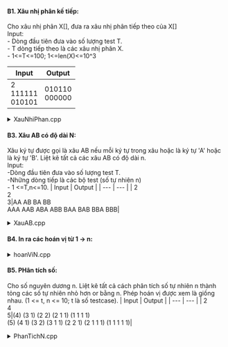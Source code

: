 #### B1. Xâu nhị phân kế tiếp: 
Cho xâu nhị phân X[], đưa ra xâu nhị phân tiếp theo của X[]</br>
Input: </br>- Dòng đầu tiên đưa vào số lượng test T.</br>
       - T dòng tiếp theo là các xâu nhị phân X.</br>
       - 1<=T<=100; 1<=len(X)<=10^3

| Input | Output |
| --- | --- |
| 2</br>111111</br>010101 |010110</br>000000|
<details>
<summary>XauNhiPhan.cpp</summary>
	
```cpp
#include <bits/stdc++.h>
using namespace std;

void Solve(){
    string s;
    cin >> s;
    int len = s.size()-1;
    int i = len;
    while(s[i] == '1' && i > -1){
        s[i] = '0';
        --i;
    }
    if(i != -1)
        s[i] = '1';
    cout << s << endl;
}
int main(){
    ios_base::sync_with_stdio(0);
    cin.tie(0);

    int t;
    cin >> t;
    while(t--){
        Solve();
    }
    return 0;
}
```
</details>

#### B3. Xâu AB có độ dài N:
Xâu ký tự được gọi là xâu AB nếu mỗi ký tự trong xâu hoặc là ký tự 'A' hoặc là ký tự 'B'. Liệt kê tất cả các xâu AB có độ dài n.
</br>Input:</br>-Dòng đầu tiên đưa vào số lượng test T.</br>-Những dòng tiếp là các bộ test (số tự nhiên n)</br>- 1 <=T,n<=10.
| Input | Output |
| --- | --- |
| 2</br>2</br>3|AA AB BA BB</br>AAA AAB ABA ABB BAA BAB BBA BBB|
<details>
<summary>XauAB.cpp</summary>
	
```cpp
#include <bits/stdc++.h>
using namespace std;

int a[10];
int n;

void printAr(){
    for(int i = 0; i <= n; i++)     printf("%c", a[i]);
    printf(" ");
}

void backtrack(int i){
   if(i == n)   printAr();
   else{
       a[i] = 'A'; backtrack(i+1);
       a[i] = 'B'; backtrack(i+1);
   }
}
int main(){
    int t; cin >> t;
    while(t--){
        cin >> n;
        backtrack(0);
        printf("\n");
    }
    return 0;
}
```
</details>
	
#### B4. In ra các hoán vị từ 1 -> n:
<details>
<summary>hoanViN.cpp</summary>
	
```cpp
#include <bits/stdc++.h>
using namespace std;

int a[10];
int n;
bool check[11]; // neu su dung r, check[i] = true

void printAr(){
    for(int i = 1; i <= n; i++) printf("%d", a[i]);
    printf(" ");
}

void backtrack(int i){
    if(i == n+1) printAr();
    else{
        for(int j = 1; j <= n; j++){
            if(!check[j]){
                a[i] = j;
                check[j] = true;
                backtrack(i+1);
                check[j] = false;
            }
        }
    }
}
int main(){
    int t; cin >> t;
    while(t--){
        cin >> n;
        // khoi tao chua dc su dung
        for(int i = 1; i <= n; i++) check[i] = false;
        backtrack(1);
        printf("\n");
    }
    return 0;
}
```
</details>
	
#### B5. PHân tích số:
Cho số nguyên dương n. Liệt kê tất cả cách phân tích số tự nhiên n thành tỏng các số tự nhiên nhỏ hơn or bằng n. Phép hoán vị được xem là giống nhau. (1 <= t, n <= 10; t là số testcase).
| Input | Output |
| --- | --- |
| 2</br>4</br>5|(4) (3 1) (2 2) (2 1 1) (1 1 1 1)</br>(5) (4 1) (3 2) (3 1 1) (2 2 1) (2 1 1 1) (1 1 1 1 1)|
<details>
<summary>PhanTichN.cpp</summary>
	
```cpp
int n, a[11];

void printA(){
    printf("(");
    int i = 0;
    while(a[i]) printf("%d", a[i++]);
    printf(") ");
}

void Try(int i, int k, int curSum){
    for(int j = k; j >= 1; j--){
        if(curSum + j <= n){
            a[i] = j;
            curSum += j;
            if(curSum == n) printA();
            Try(i+1, j, curSum);
            curSum -= j;
        }
    }
}
			   
int main(){
    int t; cin >> t;
    while (t--)
    {
        cin >> n;
        // clear elements before
        memset(a, 0, sizeof(a));
        Try(0, n, 0);
        printf("\n");
    }
    return 0;
}
```
</details>
